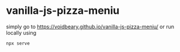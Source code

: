 # vanilla-js-pizza-meniu

simply go to https://voidbeary.github.io/vanilla-js-pizza-meniu/
or run locally using

```
npx serve
```

